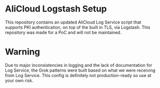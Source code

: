 # AliCloud Logstash Setup

This repository contains an updated AliCloud Log Service script that supports PKI authentication, on top of the built in TLS, via Logstash. This repository was made for a PoC and will not be maintained.

# Warning

Due to major inconsistencies in logging and the lack of documentation for Log Service, the Grok patterns were built based on what we were receiving from Log Service. This config is definitely not production-ready so use at your own risk.
